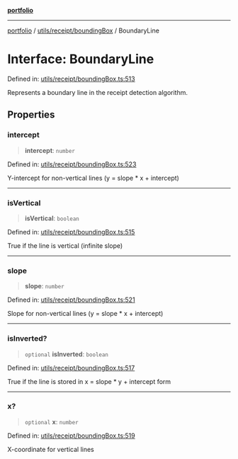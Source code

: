 [**portfolio**](../../../../README.md)

***

[portfolio](../../../../modules.md) / [utils/receipt/boundingBox](../README.md) / BoundaryLine

# Interface: BoundaryLine

Defined in: [utils/receipt/boundingBox.ts:513](https://github.com/tnorlund/Portfolio/blob/4dc1c3a42fe0571dec0b1939d49c87f0663eed15/portfolio/utils/receipt/boundingBox.ts#L513)

Represents a boundary line in the receipt detection algorithm.

## Properties

### intercept

> **intercept**: `number`

Defined in: [utils/receipt/boundingBox.ts:523](https://github.com/tnorlund/Portfolio/blob/4dc1c3a42fe0571dec0b1939d49c87f0663eed15/portfolio/utils/receipt/boundingBox.ts#L523)

Y-intercept for non-vertical lines (y = slope * x + intercept)

***

### isVertical

> **isVertical**: `boolean`

Defined in: [utils/receipt/boundingBox.ts:515](https://github.com/tnorlund/Portfolio/blob/4dc1c3a42fe0571dec0b1939d49c87f0663eed15/portfolio/utils/receipt/boundingBox.ts#L515)

True if the line is vertical (infinite slope)

***

### slope

> **slope**: `number`

Defined in: [utils/receipt/boundingBox.ts:521](https://github.com/tnorlund/Portfolio/blob/4dc1c3a42fe0571dec0b1939d49c87f0663eed15/portfolio/utils/receipt/boundingBox.ts#L521)

Slope for non-vertical lines (y = slope * x + intercept)

***

### isInverted?

> `optional` **isInverted**: `boolean`

Defined in: [utils/receipt/boundingBox.ts:517](https://github.com/tnorlund/Portfolio/blob/4dc1c3a42fe0571dec0b1939d49c87f0663eed15/portfolio/utils/receipt/boundingBox.ts#L517)

True if the line is stored in x = slope * y + intercept form

***

### x?

> `optional` **x**: `number`

Defined in: [utils/receipt/boundingBox.ts:519](https://github.com/tnorlund/Portfolio/blob/4dc1c3a42fe0571dec0b1939d49c87f0663eed15/portfolio/utils/receipt/boundingBox.ts#L519)

X-coordinate for vertical lines
